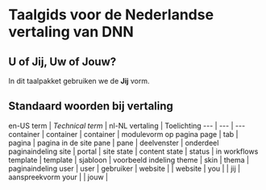 # Taalgids voor de Nederlandse vertaling van DNN

## U of Jij, Uw of Jouw?

In dit taalpakket gebruiken we de **Jij** vorm.

## Standaard woorden bij vertaling

en-US term | *Technical term* | nl-NL vertaling | Toelichting
--- | --- | ---
container | container | container | modulevorm op pagina
page | tab | pagina | pagina in de site
pane | pane | deelvenster | onderdeel paginaindeling
site | portal | site
state | content state | status | in workflows
template | template | sjabloon | voorbeeld indeling
theme | skin | thema | paginaindeling
user | user | gebruiker | 
website |  | website |
you | | jij | aanspreekvorm
your | | jouw | 
